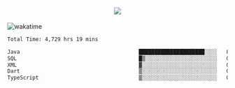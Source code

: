 <h1 align="center">
  <img src="https://readme-typing-svg.herokuapp.com/?font=Righteous&size=35&center=true&vCenter=true&width=500&height=70&duration=4000&lines=Hi!+%F0%9F%91%8B+I%27m+Ali%20Osman!;" />
</h1>


![wakatime](https://wakatime.com/share/@aliosmanoktar/3a8ffe71-6da4-4964-913b-2f09afbe53bf.svg?cache=none)
<!--START_SECTION:waka-->

```txt
Total Time: 4,729 hrs 19 mins

Java                                      █████████████████████░░░░   83.84 %
SQL                                       █▒░░░░░░░░░░░░░░░░░░░░░░░   05.86 %
XML                                       ▓░░░░░░░░░░░░░░░░░░░░░░░░   02.05 %
Dart                                      ▒░░░░░░░░░░░░░░░░░░░░░░░░   01.47 %
TypeScript                                ▒░░░░░░░░░░░░░░░░░░░░░░░░   01.03 %
```

<!--END_SECTION:waka-->


